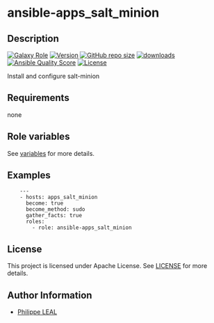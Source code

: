 # ansible-apps_salt_minion

## Description

[![Galaxy Role](https://img.shields.io/badge/galaxy-apps_salt_minion-purple?style=flat)](https://galaxy.ansible.com/lotusnoir/apps_salt_minion)
[![Version](https://img.shields.io/github/release/lotusnoir/ansible-apps_salt_minion.svg)](https://github.com/lotusnoir/ansible-apps_salt_minion/releases/latest)
[![GitHub repo size](https://img.shields.io/github/repo-size/lotusnoir/ansible-apps_salt_minion?color=orange&style=flat)](https://galaxy.ansible.com/lotusnoir/apps_salt_minion)
[![downloads](https://img.shields.io/ansible/role/d/)](https://galaxy.ansible.com/lotusnoir/apps_salt_minion)
[![Ansible Quality Score](https://img.shields.io/ansible/quality/)](https://galaxy.ansible.com/lotusnoir/apps_salt_minion)
[![License](https://img.shields.io/badge/license-Apache--2.0-brightgreen?style=flat)](https://opensource.org/licenses/Apache-2.0)

Install and configure salt-minion

## Requirements

none

## Role variables

See [variables](/defaults/main.yml) for more details.

## Examples

        ---
        - hosts: apps_salt_minion
          become: true
          become_method: sudo
          gather_facts: true
          roles:
            - role: ansible-apps_salt_minion


## License

This project is licensed under Apache License. See [LICENSE](/LICENSE) for more details.

## Author Information

- [Philippe LEAL](https://github.com/lotusnoir)
